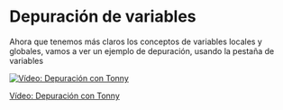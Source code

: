 # Depuración de variables

Ahora que tenemos más claros los conceptos de variables locales y globales, vamos a ver un ejemplo de depuración, usando la pestaña de variables

[![Vídeo: Depuración con Tonny](https://img.youtube.com/vi/1ItV1pqIu1w/0.jpg)](https://youtu.be/1ItV1pqIu1w)


[Vídeo: Depuración con Tonny](https://youtu.be/1ItV1pqIu1w)

